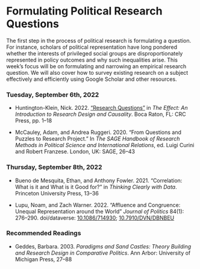 Formulating Political Research Questions
================

The first step in the process of political research is formulating a
question. For instance, scholars of political representation have long
pondered whether the interests of privileged social groups are
disproportionately represented in policy outcomes and why such
inequalities arise. This week’s focus will be on formulating and
narrowing an empirical research question. We will also cover how to
survey existing research on a subject effectively and efficiently using
Google Scholar and other resources.

### Tuesday, September 6th, 2022

-   Huntington-Klein, Nick. 2022. [“Research
    Questions”](https://theeffectbook.net/ch-ResearchQuestions.html) in
    *The Effect: An Introduction to Research Design and Causality*. Boca
    Raton, FL: CRC Press, pp. 1–18

-   McCauley, Adam, and Andrea Ruggeri. 2020. “From Questions and
    Puzzles to Research Project.” In *The SAGE Handbook of Research
    Methods in Political Science and International Relations*, ed. Luigi
    Curini and Robert Franzese. London, UK: SAGE, 26–43

### Thursday, September 8th, 2022

-   Bueno de Mesquita, Ethan, and Anthony Fowler. 2021. “Correlation:
    What is it and What is it Good for?” in *Thinking Clearly with
    Data*. Princeton University Press, 13–36

-   Lupu, Noam, and Zach Warner. 2022. “Affluence and Congruence:
    Unequal Representation around the World” *Journal of Politics*
    84(1): 276–290. doi/dataverse:
    [10.1086/714930](https://doi.org/10.1086/714930);
    [10.7910/DVN/DBNBEU](https://dataverse.harvard.edu/dataset.xhtml?persistentId=doi:10.7910/DVN/DBNBEU)

### Recommended Readings

-   Geddes, Barbara. 2003. *Paradigms and Sand Castles: Theory Building
    and Research Design in Comparative Politics*. Ann Arbor: University
    of Michigan Press, 27–88
